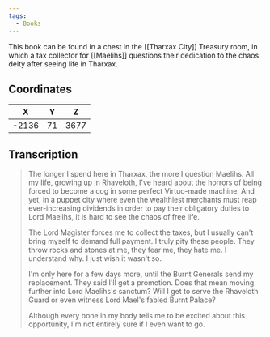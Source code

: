 ```yaml
---
tags:
  - Books
---
```


This book can be found in a chest in the [[Tharxax City]] Treasury room, in which a tax collector for [[Maelihs]] questions their dedication to the chaos deity after seeing life in Tharxax.

## Coordinates
| **X** | **Y** | **Z** |
| :---: | :---: | :---: |
| -2136 |  71   | 3677  |

## Transcription
> The longer I spend here in Tharxax, the more I question Maelihs. All my life, growing up in Rhaveloth, I've heard about the horrors of being forced to become a cog in some perfect Virtuo-made machine. And yet, in a puppet city where even the wealthiest merchants must reap ever-increasing dividends in order to pay their obligatory duties to Lord Maelihs, it is hard to see the chaos of free life.
>
> The Lord Magister forces me to collect the taxes, but I usually can't bring myself to demand full payment. I truly pity these people. They throw rocks and stones at me, they fear me, they hate me. I understand why. I just wish it wasn't so.
>
> I'm only here for a few days more, until the Burnt Generals send my replacement. They said I'll get a promotion. Does that mean moving further into Lord Maelihs's sanctum? Will I get to serve the Rhaveloth Guard or even witness Lord Mael's fabled Burnt Palace?
>
> Although every bone in my body tells me to be excited about this opportunity, I'm not entirely sure if I even want to go.

